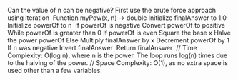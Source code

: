 Can the value of n can be negative?
First use the brute force approach using iteration
​
Function myPow(x, n) -> double
Initialize finalAnswer to 1.0
Initialize powerOf to n
​
If powerOf is negative
Convert powerOf to positive
​
While powerOf is greater than 0
If powerOf is even
Square the base x
Halve the power powerOf
Else
Multiply finalAnswer by x
Decrement powerOf by 1
​
If n was negative
Invert finalAnswer
​
Return finalAnswer
​
// Time Complexity: O(log n), where n is the power. The loop runs log(n) times due to the halving of the power.
// Space Complexity: O(1), as no extra space is used other than a few variables.
​